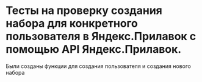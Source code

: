 ﻿# Тесты на проверку создания набора для конкретного пользователя в Яндекс.Прилавок с помощью API Яндекс.Прилавок.
Были созданы функции для создания пользователя и создания нового набора